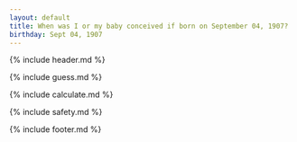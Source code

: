 ```yaml
---
layout: default
title: When was I or my baby conceived if born on September 04, 1907?
birthday: Sept 04, 1907
---
```


{% include header.md %}

{% include guess.md %}

{% include calculate.md %}

{% include safety.md %}

{% include footer.md %}




